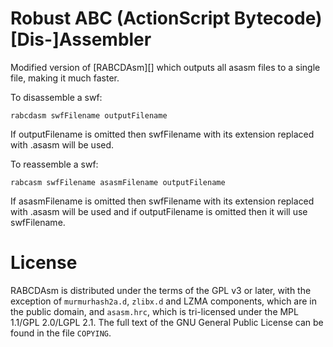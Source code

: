 Robust ABC (ActionScript Bytecode) [Dis-]Assembler
==================================================

Modified version of [RABCDAsm][] which outputs all asasm files to a single file, making it much faster.

To disassemble a swf:

    rabcdasm swfFilename outputFilename

If outputFilename is omitted then swfFilename with its extension replaced with .asasm will be used.

To reassemble a swf:

    rabcasm swfFilename asasmFilename outputFilename

If asasmFilename is omitted then swfFilename with its extension replaced with .asasm will be used and if outputFilename is omitted then it will use swfFilename. 

License
=======

RABCDAsm is distributed under the terms of the GPL v3 or later, with the 
exception of `murmurhash2a.d`, `zlibx.d` and LZMA components, which are in the 
public domain, and `asasm.hrc`, which is tri-licensed under the MPL 1.1/GPL 
2.0/LGPL 2.1. The full text of the GNU General Public License can be found in 
the file `COPYING`.
